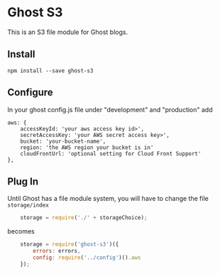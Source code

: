 # Ghost S3

This is an S3 file module for Ghost blogs.



## Install

	npm install --save ghost-s3


## Configure

In your ghost config.js file under "development" and "production" add

	aws: {
	    accessKeyId: 'your aws access key id>',
	    secretAccessKey: 'your AWS secret access key>',
	    bucket: 'your-bucket-name',
	    region: 'the AWS region your bucket is in'
	    cloudFrontUrl: 'optional setting for Cloud Front Support'
	},


## Plug In

Until Ghost has a file module system, you will have to change the file ```storage/index```

```javascript
	storage = require('./' + storageChoice);
```

becomes

```javascript
	storage = require('ghost-s3')({
	    errors: errors,
	    config: require('../config')().aws
	});
```


